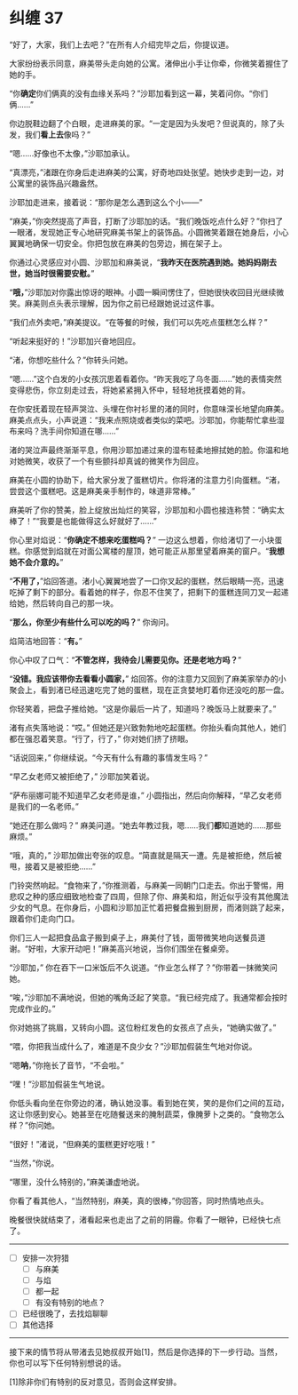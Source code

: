 # 纠缠 37

“好了，大家，我们上去吧？”在所有人介绍完毕之后，你提议道。

大家纷纷表示同意，麻美带头走向她的公寓。渚伸出小手让你牵，你微笑着握住了她的手。

“你**确定**你们俩真的没有血缘关系吗？”沙耶加看到这一幕，笑着问你。“你们俩……”

你边脱鞋边翻了个白眼，走进麻美的家。“一定是因为头发吧？但说真的，除了头发，我们**看上去**像吗？”

“嗯……好像也不太像，”沙耶加承认。

“真漂亮，”渚跟在你身后走进麻美的公寓，好奇地四处张望。她快步走到一边，对公寓里的装饰品兴趣盎然。

沙耶加走进来，接着说：“那你是怎么遇到这么个小——”

“麻美，”你突然提高了声音，打断了沙耶加的话。“我们晚饭吃点什么好？”你扫了一眼渚，发现她正专心地研究麻美书架上的装饰品。小圆微笑着跟在她身后，小心翼翼地确保一切安全。你把包放在麻美的包旁边，搁在架子上。

你通过心灵感应对小圆、沙耶加和麻美说，“**我昨天在医院遇到她。她妈妈刚去世，她当时很需要安慰。**”

“**哦，**”沙耶加对你露出惊讶的眼神。小圆一瞬间愣住了，但她很快收回目光继续微笑。麻美则点头表示理解，因为你之前已经跟她说过这件事。

“我们点外卖吧，”麻美提议。“在等餐的时候，我们可以先吃点蛋糕怎么样？”

“听起来挺好的！”沙耶加兴奋地回应。

“渚，你想吃些什么？”你转头问她。

“嗯……”这个白发的小女孩沉思着看着你。“昨天我吃了乌冬面……”她的表情突然变得悲伤，你立刻走过去，将她紧紧拥入怀中，轻轻地抚摸着她的背。

在你安抚着现在轻声哭泣、头埋在你衬衫里的渚的同时，你意味深长地望向麻美。麻美点点头，小声说道：“我来点照烧或者类似的菜吧。沙耶加，你能帮忙拿些湿布来吗？洗手间你知道在哪……”

渚的哭泣声最终渐渐平息，你用沙耶加递过来的湿布轻柔地擦拭她的脸。你温和地对她微笑，收获了一个有些颤抖却真诚的微笑作为回应。

麻美在小圆的协助下，给大家分发了蛋糕切片。你将渚的注意力引向蛋糕。“渚，尝尝这个蛋糕吧。这是麻美亲手制作的，味道非常棒。”

麻美听了你的赞美，脸上绽放出灿烂的笑容，沙耶加和小圆也接连称赞：“确实太棒了！”“我要是也能做得这么好就好了……”

你心里对焰说：“**你确定不想来吃蛋糕吗？**” 一边这么想着，你给渚切了一小块蛋糕。你感觉到焰就在对面公寓楼的屋顶，她可能正从那里望着麻美的窗户。“**我想她不会介意的。**”

“**不用了，**”焰回答道。渚小心翼翼地尝了一口你叉起的蛋糕，然后眼睛一亮，迅速吃掉了剩下的部分。看着她的样子，你忍不住笑了，把剩下的蛋糕连同刀叉一起递给她，然后转向自己的那一块。

“**那么，你至少有些什么可以吃的吗？**” 你询问。

焰简洁地回答：“**有。**”

你心中叹了口气：“**不管怎样，我待会儿需要见你。还是老地方吗？**”

“**没错。我应该带你去看看小圆家，**” 焰回答。你的注意力又回到了麻美家举办的小聚会上，看到渚已经迅速吃完了她的蛋糕，现在正贪婪地盯着你还没吃的那一盘。

你轻笑着，把盘子推给她。“这是你最后一片了，知道吗？晚饭马上就要来了。”

渚有点失落地说：“哎。” 但她还是兴致勃勃地吃起蛋糕。你抬头看向其他人，她们都在强忍着笑意。“行了，行了，” 你对她们挤了挤眼。

“话说回来，” 你继续说。“今天有什么有趣的事情发生吗？”

“早乙女老师又被拒绝了，” 沙耶加笑着说。

“萨布丽娜可能不知道早乙女老师是谁，” 小圆指出，然后向你解释，“早乙女老师是我们的一名老师。”

“她还在那么做吗？” 麻美问道。“她去年教过我，嗯……我们**都**知道她的……那些麻烦。”

“哦，真的，” 沙耶加做出夸张的叹息。“简直就是隔天一遭。先是被拒绝，然后被甩，接着又是被拒绝……”

门铃突然响起。“食物来了，”你推测着，与麻美一同朝门口走去。你出于警惕，用悲叹之种的感应细致地检查了四周，但除了你、麻美和焰，附近似乎没有其他魔法少女的气息。在你身后，小圆和沙耶加正忙着把餐盘搬到厨房，而渚则跳了起来，跟着你们走向门口。

你们三人一起把食品盒子搬到桌子上，麻美付了钱，面带微笑地向送餐员道谢。“好啦，大家开动吧！”麻美高兴地说，当你们围坐在餐桌旁。

“沙耶加，” 你在吞下一口米饭后不久说道。“作业怎么样了？”你带着一抹微笑问她。

“唉，”沙耶加不满地说，但她的嘴角泛起了笑意。“我已经完成了。我通常都会按时完成作业的。”

你对她挑了挑眉，又转向小圆。这位粉红发色的女孩点了点头，“她确实做了。”

“喂，你把我当成什么了，难道是不良少女？”沙耶加假装生气地对你说。

“嗯**呐**，”你拖长了音节，“不会啦。”

“嘿！”沙耶加假装生气地说。

你低头看向坐在你旁边的渚，确认她没事。看到她在笑，笑的是你们之间的互动，这让你感到安心。她甚至在吃随餐送来的腌制蔬菜，像腌萝卜之类的。“食物怎么样？”你问她。

“很好！”渚说，“但麻美的蛋糕更好吃哦！”

“当然，”你说。

“哪里，没什么特别的，”麻美谦虚地说。

你看了看其他人，“当然特别，麻美，真的很棒，”你回答，同时热情地点头。

晚餐很快就结束了，渚看起来也走出了之前的阴霾。你看了一眼钟，已经快七点了。

---

- [ ] 安排一次狩猎
  - [ ] 与麻美
  - [ ] 与焰
  - [ ] 都一起
  - [ ] 有没有特别的地点？
- [ ] 已经很晚了，去找焰聊聊
- [ ] 其他选择

---

接下来的情节将从带渚去见她叔叔开始[1]，然后是你选择的下一步行动。当然，你也可以写下任何特别想说的话。

[1]​除非你们有特别的反对意见，否则会这样安排。
